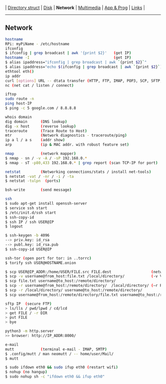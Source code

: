 | [Directory struct](https://github.com/octopusengine/linux/blob/master/directory_struct.md) | [Disk](https://github.com/octopusengine/linux/blob/master/disk.md) | **Network** | [Multimedia](https://github.com/octopusengine/linux/blob/master/multimedia.md) | [App & Prog](https://github.com/octopusengine/linux/blob/master/app_prg.md) | [Links](https://github.com/octopusengine/linux/blob/master/links.md) |

---

## Network

```bash
hostname 
RPi: myPiName - /etc/hostname
ifconfig
$ ifconfig | grep broadcast | awk '{print $2}'   (get IP)
hostname -I                                      (get IP)
$ alias ipaddress="ifconfig | grep broadcast | awk `{print $2}`" 
$ alias ipaddress="echo $(ifconfig | grep broadcast | awk `{print $2}`)" 
ethtool eth()
ip addr
curl [options] URL -- dtata transfer (HTTP, FTP, IMAP, POP3, SCP, SFTP, SMTP, TFTP, TELNET, LDAP or FILE)
nc (net cat / listen / connect)

iftop
sudo route -n
ping host-IP
$ ping -c 5 google.com / 8.8.8.8

whois domain
dig domain      (DNS lookup)
dig -x host     (reverse lookup)
traceroute      (Trace Route to Host)
mtr             (Network diagnostics - traceroute/ping)
ip a l / a s    (addr show)
arp             (ip & MAC addr. with robust feature set)

nmap            (network mapper)
$ nmap - sn / -v -A / -sP 192.168.0.*
$ nmap - sT -p80,433 192.168.0.* | grep report (scan TCP-IP for port)

netstat         (Networking connections/stats / install net-tools)
$ netstat -vat / -nr / -i / -ta 
$ netstat -tulpn  (ports)

bsh-write       (send message)

ssh
$ sudo apt-get install openssh-server
$ service ssh start
$ /etc/init.d/ssh start
$ ssh-copy-id
$ ssh IP / ssh USER@IP
$ logout

$ ssh-keygen -b 4096
--> priv.key: id_rsa
--> publ.key: id_rsa.pub
$ ssh-copy-id USER@IP

ssh-tor (open port for tor: in ..torrc)
$ torify ssh USER@HOSTNAME.onion

$ scp USER@IP_ADDR:/home/USER/FILE.src FILE.dest                  (netw copy)
$ scp -v username@from_host:file.txt /local/directory/            (-v Verbose mode) 
$ scp file.txt username@to_host:/remote/directory/
$ scp -r username@from_host:/remote/directory/  /local/directory/ (–r Recursively copy entire directories)
$ scp -r /local/directory/ username@to_host:/remote/directory/
$ scp username@from_host:/remote/directory/file.txt username@to_host:/remote/directory/

sftp IP  (secure FTP) 
> ls/lls / pwd/lpwd / cd/lcd
> get FILE / -r DIR
> put FILE
> bye

python3 -m http.server
>> browser: http://IP_ADDR:8000/

e-mail
mutt            (terminal e-mail - IMAP, SMTP)
$ .config/mutt / man neomutt / -- home/user/Mail/
$ mutt 

$ sudo ifdown eth0 && sudo ifup eth0 (restart wifi)
$ nohup (no hangup)
$ sudo nohup sh -c "ifdown eth0 && ifup eth0"
```
